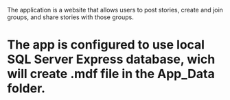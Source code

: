 The application is a website that allows users to post stories, create 
and join groups, and share stories with those groups.


# The app is configured to use local SQL Server Express database, wich will create .mdf file in the App_Data folder.
